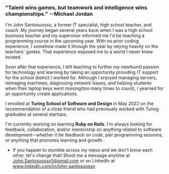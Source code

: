 ### "Talent wins games, but teamwork and intelligence wins championships." --Michael Jordan

I'm John Santosuosso, a former IT specialist, high school teacher, and coach.  My journey began several years back when I was a high school business teacher and my supervisor informed me I'd be teaching a programming course in the upcoming year.  With no prior coding experience, I somehow made it through the year by relying heavily on the teachers' guides.  That experience exposed me to a world I never knew existed.

Soon after that experience, I left teaching to further my newfound passion for technology and learning by taking an opportunity providing IT support for the school district I worked for.  Although I enjoyed managing servers, reimaging machines, diagnosing network issues, and helping students when their laptop keys went missing(too many times to count), I yearned for an opportunity create applications.

I enrolled at **Turing School of Software and Design** in May 2022 on the recommendation of a close friend who had previously worked with Turing graduates at several startups.

I'm currently working on learning **Ruby on Rails**.  I'm always looking for feedback, collaboration, and/or mentorship on anything related to software development--whether it be feedback on code, pair programming sessions, or anything that promotes learning and growth.

* If you happen to stumble across my repos and we don't know each other, let's change that!  Shoot me a message anytime at John.Santosuosso1@gmail.com or on LinkedIn at www.linkedin.com/in/john-santosuosso

